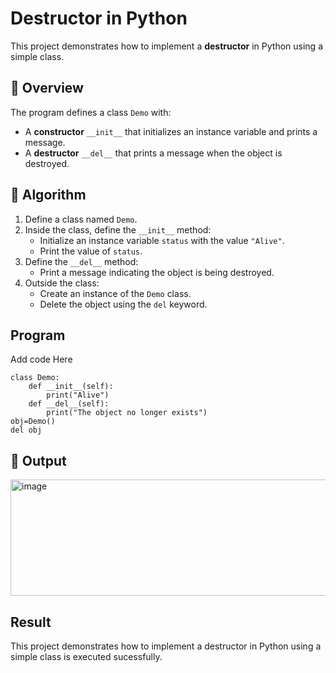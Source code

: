 # Destructor in Python

This project demonstrates how to implement a **destructor** in Python using a simple class.

## 🚀 Overview

The program defines a class `Demo` with:

- A **constructor** `__init__` that initializes an instance variable and prints a message.
- A **destructor** `__del__` that prints a message when the object is destroyed.

## 🧠 Algorithm

1. Define a class named `Demo`.
2. Inside the class, define the `__init__` method:
   - Initialize an instance variable `status` with the value `"Alive"`.
   - Print the value of `status`.
3. Define the `__del__` method:
   - Print a message indicating the object is being destroyed.
4. Outside the class:
   - Create an instance of the `Demo` class.
   - Delete the object using the `del` keyword.
## Program
Add code Here
```
class Demo:
    def __init__(self):
        print("Alive")
    def __del__(self):
        print("The object no longer exists")
obj=Demo()
del obj
```

## 🧪 Output
<img width="702" height="186" alt="image" src="https://github.com/user-attachments/assets/497737bd-d665-48fd-af27-55ba411eb3d1" />

## Result
This project demonstrates how to implement a destructor in Python using a simple class is executed sucessfully.


